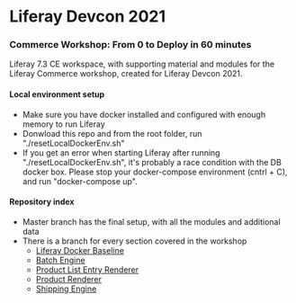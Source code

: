 # Liferay Devcon 2021 
### Commerce Workshop: From 0 to Deploy in 60 minutes

Liferay 7.3 CE workspace, with supporting material and modules for the Liferay Commerce workshop, created for Liferay Devcon 2021.

#### Local environment setup

* Make sure you have docker installed and configured with enough memory to run Liferay
* Donwload this repo and from the root folder, run "./resetLocalDockerEnv.sh"
* If you get an error when starting Liferay after running "./resetLocalDockerEnv.sh", it's probably a race condition with the DB docker box. Please stop your docker-compose environment (cntrl + C), and run "docker-compose up".

#### Repository index

* Master branch has the final setup, with all the modules and additional data
* There is a branch for every section covered in the workshop
	* [Liferay Docker Baseline](https://github.com/fafonso/devcon2021-commerce-workshop/tree/s0-liferay-docker-baseline)
	* [Batch Engine](https://github.com/fafonso/devcon2021-commerce-workshop/tree/s1-batch-engine)
	* [Product List Entry Renderer](https://github.com/fafonso/devcon2021-commerce-workshop/tree/s2-1-add-custom-product-list-entry-renderer)
	* [Product Renderer](https://github.com/fafonso/devcon2021-commerce-workshop/tree/s2-2-add-custom-product-renderer)
	* [Shipping Engine](https://github.com/fafonso/devcon2021-commerce-workshop/tree/s3-1-add-custom-shipping-engine)

